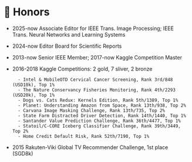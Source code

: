 # 🥇 Honors
- 2025-now Associate Editor for IEEE Trans. Image Processing; IEEE Trans. Neural Networks and Learning Systems
- 2024-now Editor Board for Scientific Reports
- 2013-now Senior IEEE Member; 2017-now Kaggle Competition Master
- 2016-2018 Kaggle Competitions: 2 gold, 7 sliver, 2 bronze
  
        - Intel & MobileOTD Cervical Cancer Screening, Rank 3rd/848 (USD10k), Top 1%
        - The Nature Conservancy Fisheries Monitoring, Rank 4th/2293 (USD20k), Top 1%
        - Dogs vs. Cats Redux: Kernels Edition, Rank 5th/1389, Top 1%
        - Planet: Understanding Amazon from Space, Rank 13th/938, Top 2%
        - Carvana Image Masking Challenge, Rank 13th/735, Top 2%
        - State Farm Distracted Driver Detection, Rank 14th/1440, Top 1%
        - Santander Value Prediction Challenge, Rank 36th/4477, Top 1%
        - Statoil/C-CORE Iceberg Classifier Challenge, Rank 39th/3449, Top 2%
        - Home Credit Default Risk, Rank 52th/7190, Top 1%
         
- 2015    Rakuten-Viki Global TV Recommender Challenge, 1st place (SGD8k)

